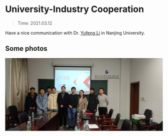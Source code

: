 #  University-Industry Cooperation 
> Time: 2021.03.12

Have a nice communication with Dr. [Yufeng Li](https://cs.nju.edu.cn/c9/e2/c2640a51682/page.htm) in Nanjing University.

## Some photos
![](/activity/NJUCooperation/nju.png)
